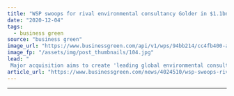 ```yaml
---
title: "WSP swoops for rival environmental consultancy Golder in $1.1bn deal"
date: "2020-12-04"
tags: 
  - business green
source: "business green"
image_url: "https://www.businessgreen.com/api/v1/wps/94bb214/cc4fb400-a54c-47b8-a980-d6b1843cc605/1/WSP-S-Midlands-office-in-Birmingham-Credit-WSP-185x114.jpg"
image_fp: "/assets/img/post_thumbnails/104.jpg"
lead: "
 Major acquisition aims to create 'leading global environmental consultancy' to capitalise on 'rapidly growing ESG trends' ..."
article_url: "https://www.businessgreen.com/news/4024510/wsp-swoops-rival-environmental-consultancy-golder-usd-1bn-deal"
---
```


---
